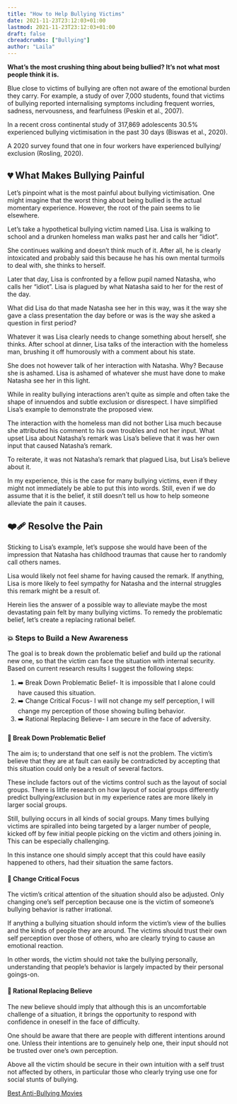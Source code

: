 ```yaml
---
title: "How to Help Bullying Victims"
date: 2021-11-23T23:12:03+01:00
lastmod: 2021-11-23T23:12:03+01:00
draft: false
cbreadcrumbs: ["Bullying"]
author: "Laila"
---
```


**What’s the most crushing thing about being bullied? It’s not what most people think it is.**

Blue close to victims of bullying are often not aware of the emotional burden they carry. For example, a study of over 7,000 students, found that victims of bullying reported internalising symptoms including frequent worries, sadness, nervousness, and fearfulness (Peskin et al., 2007).
   
In a recent cross continental study of 317,869 adolescents 30.5% experienced bullying victimisation in the past 30 days (Biswas et al., 2020).

A 2020 survey found that one in four workers have experienced bullying/ exclusion (Rosling, 2020). 

## :broken_heart: What Makes Bullying Painful 
Let’s pinpoint what is the most painful about bullying victimisation. One might imagine that the worst thing about being bullied is the actual momentary experience. However, the root of the pain seems to lie elsewhere.

Let’s take a hypothetical bullying victim named Lisa. Lisa is walking to school and a drunken homeless man walks past her and calls her “idiot”. 

She continues walking and doesn’t think much of it. After all, he is clearly intoxicated and probably said this because he has his own mental turmoils to deal with, she thinks to herself. 

Later that day, Lisa is confronted by a fellow pupil named Natasha, who calls her “idiot”. Lisa is plagued by what Natasha said to her for the rest of the day. 

What did Lisa do that made Natasha see her in this way, was it the way she gave a class presentation the day before or was is the way she asked a question in first period? 

Whatever it was Lisa clearly needs to change something about herself, she thinks. After school at dinner, Lisa talks of the interaction with the homeless man, brushing it off humorously with a comment about his state. 

She does not however talk of her interaction with Natasha. Why? Because she is ashamed. Lisa is ashamed of whatever she must have done to make Natasha see her in this light.

While in reality bullying interactions aren’t quite as simple and often take the shape of innuendos and subtle exclusion or disrespect. I have simplified Lisa’s example to demonstrate the proposed view.

The interaction with the homeless man did not bother Lisa much because she attributed his comment to his own troubles and not her input. What upset Lisa about Natasha’s remark was Lisa’s believe that it was her own input that caused Natasha’s remark. 

To reiterate, it was not Natasha’s remark that plagued Lisa, but Lisa’s believe about it.

In my experience, this is the case for many bullying victims, even if they might not immediately be able to put this into words. Still, even if we do assume that it is the belief, it still doesn’t tell us how to help someone alleviate the pain it causes.

## :mending_heart: Resolve the Pain
Sticking to Lisa’s example, let’s suppose she would have been of the impression that Natasha has childhood traumas that cause her to randomly call others names. 

Lisa would likely not feel shame for having caused the remark. If anything, Lisa is more likely to feel sympathy for Natasha and the internal struggles this remark might be a result of.

Herein lies the answer of a possible way to alleviate maybe the most devastating pain felt by many bullying victims. To remedy the problematic belief, let’s create a replacing rational belief.

### :boom: Steps to Build a New Awareness
The goal is to break down the problematic belief and build up the rational new one, so that the victim can face the situation with internal security. Based on current research results I suggest the following steps: 

1. :arrow_right: Break Down Problematic Belief- It is impossible that I alone could have caused this situation.
2. :arrow_right: Change Critical Focus- I will not change my self perception, I will change my perception of those showing bulling behavior.
3. :arrow_right: Rational Replacing Believe- I am secure in the face of adversity.

#### :see_no_evil: Break Down Problematic Belief
The aim is; to understand that one self is not the problem. The victim’s believe that they are at fault can easily be contradicted by accepting that this situation could only be a result of several factors. 

These include factors out of the victims control such as the layout of social groups. There is little research on how layout of social groups differently predict bullying/exclusion but in my experience rates are more likely in larger social groups. 

Still, bullying occurs in all kinds of social groups. Many times bullying victims are spiralled into being targeted by a larger number of  people, kicked off by few initial people picking on the victim and others joining in. This can be especially challenging. 

In this instance one should simply accept that this could have easily happened to others, had their situation the same factors.

#### :telescope: Change Critical Focus
The victim’s critical attention of the situation should also be adjusted. Only changing one’s self perception because one is the victim of someone’s bullying behavior is rather irrational. 

If anything a bullying situation should inform the victim’s view of the bullies and the kinds of people they are around. The victims should trust their own self perception over those of others, who are clearly trying to cause an emotional reaction. 

In other words, the victim should not take the bullying personally, understanding that people’s behavior is largely impacted by their personal goings-on.

#### :key: Rational Replacing Believe
The new believe should imply that although this is an uncomfortable challenge of a situation, it brings the opportunity to respond with confidence in oneself in the face of difficulty. 

One should be aware that there are people with different intentions around one. Unless their intentions are to genuinely help one, their input should not be trusted over one’s own perception. 

Above all the victim should be secure in their own intuition with a self trust not affected by others, in particular those who clearly trying use one for social stunts of bullying. 

[Best Anti-Bullying Movies](/best-anti-bullying-movies/)

